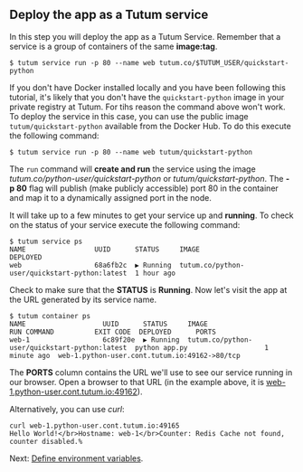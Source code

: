 ## Deploy the app as a Tutum service

In this step you will deploy the app as a Tutum Service. Remember that a service is a group of containers of the same **image:tag**. 

``` 
$ tutum service run -p 80 --name web tutum.co/$TUTUM_USER/quickstart-python
```

If you don't have Docker installed locally and you have been following this tutorial, it's likely that you don't have the `quickstart-python` image in your private registry at Tutum. For tihs reason the command above won't work. To deploy the service in this case, you can use the public image `tutum/quickstart-python` available from the Docker Hub. To do this execute the following command:

``` 
$ tutum service run -p 80 --name web tutum/quickstart-python
```

The `run` command will **create and run** the service using the image *tutum.co/python-user/quickstart-python* or *tutum/quickstart-python*. The **-p 80** flag will publish (make publicly accessible) port 80 in the container and map it to a dynamically assigned port in the node. 

It will take up to a few minutes to get your service up and **running**. To check on the status of your service execute the following command:

```
$ tutum service ps
NAME                 UUID      STATUS     IMAGE                                          DEPLOYED
web                  68a6fb2c  ▶ Running  tutum.co/python-user/quickstart-python:latest  1 hour ago
```

Check to make sure that the **STATUS** is **Running**. Now let's visit the app at the URL generated by its service name. 

```
$ tutum container ps
NAME                   UUID      STATUS     IMAGE                                          RUN COMMAND          EXIT CODE  DEPLOYED      PORTS
web-1                  6c89f20e  ▶ Running  tutum.co/python-user/quickstart-python:latest  python app.py                   1 minute ago  web-1.python-user.cont.tutum.io:49162->80/tcp
```

The **PORTS** column contains the URL we'll use to see our service running in our browser. Open a browser to that URL (in the example above, it is [web-1.python-user.cont.tutum.io:49162](web-1.python-user.cont.tutum.io:49162)). 

Alternatively, you can use *curl*:

```
curl web-1.python-user.cont.tutum.io:49165                                                                                                                      
Hello World!</br>Hostname: web-1</br>Counter: Redis Cache not found, counter disabled.%
``` 

Next: [Define environment variables](https://tutum.freshdesk.com/support/solutions/articles/5000539703).

